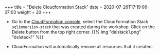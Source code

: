 +++
title = "Delete Cloudformation Stack"
date = 2020-07-26T17:19:06-07:00
weight = 30
+++

* Go to the [CloudFormation console](https://console.aws.amazon.com/cloudformation/), select the CloudFormation Stack `sqlimmersion-stack` that was created during the workshop. Click on the Delete button from the top right corner.
{{% img "delstack1.png" "delstack1" %}}

* CloudFormation will automatically remove all resources that it created. 